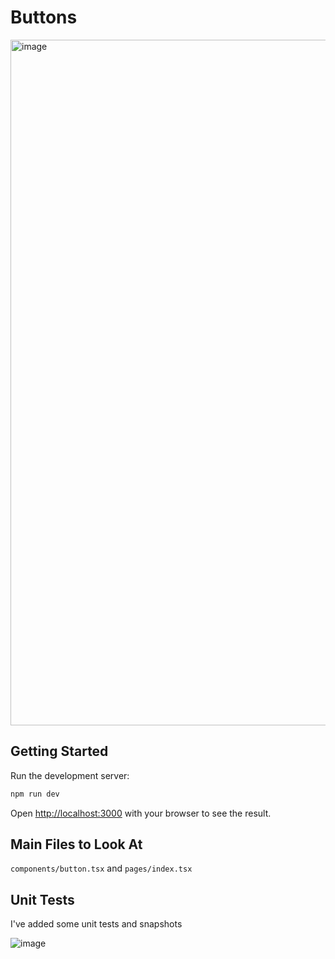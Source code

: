 # Buttons

<img width="1097" alt="image" src="https://user-images.githubusercontent.com/84168186/199383441-31f5a69c-2435-421d-891c-21cf10a9cb69.png">

## Getting Started

Run the development server:

```bash
npm run dev
```

Open [http://localhost:3000](http://localhost:3000) with your browser to see the result.

## Main Files to Look At

`components/button.tsx` and `pages/index.tsx`

## Unit Tests

I've added some unit tests and snapshots

![image](https://user-images.githubusercontent.com/84168186/200428965-d7ac54a0-b97f-4c5f-b1c4-d7ee8c86b1eb.png)

